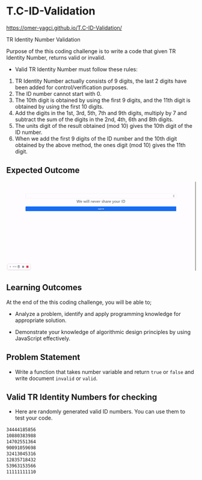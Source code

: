 # T.C-ID-Validation

https://omer-yagci.github.io/T.C-ID-Validation/

TR Identity Number Validation

Purpose of the this coding challenge is to write a code that given TR Identity Number, returns  valid or invalid.

- Valid TR Identity Number must follow these rules:

1. TR Identity Number actually consists of 9 digits, the last 2 digits have been added for control/verification purposes. 
2. The ID number cannot start with 0. 
3. The 10th digit is obtained by using the first 9 digits, and the 11th digit is obtained by using the first 10 digits.
4. Add the digits in the 1st, 3rd, 5th, 7th and 9th digits, multiply by 7 and subtract the sum of the digits in the 2nd, 4th, 6th and 8th digits. 
5. The units digit of the result obtained (mod 10) gives the 10th digit of the ID number.
6. When we add the first 9 digits of the ID number and the 10th digit obtained by the above method, the ones digit (mod 10) gives the 11th digit.

## Expected Outcome

![Form](valid-tc.gif)

## Learning Outcomes

At the end of the this coding challenge, you will be able to;

- Analyze a problem, identify and apply programming knowledge for appropriate solution.

- Demonstrate your knowledge of algorithmic design principles by using JavaScript effectively.

## Problem Statement

- Write a function that takes number variable and return `true` or `false` and write document `invalid` or `valid`.

## Valid TR Identity Numbers for checking

- Here are randomly generated valid ID numbers. You can use them to test your code.

```
34444185856
10880383988
14702551364
90091059698
32413045316
12835718432
53963153566
11111111110
```
